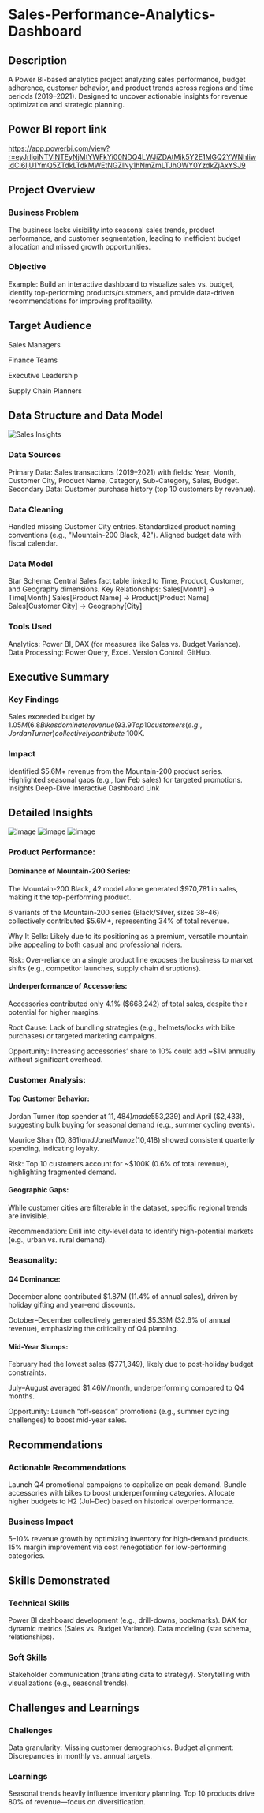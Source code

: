 # Sales-Performance-Analytics-Dashboard
## Description
A Power BI-based analytics project analyzing sales performance, budget adherence, customer behavior, and product trends across regions and time periods (2019–2021). Designed to uncover actionable insights for revenue optimization and strategic planning.
## Power BI report link
https://app.powerbi.com/view?r=eyJrIjoiNTViNTEyNjMtYWFkYi00NDQ4LWJiZDAtMjk5Y2E1MGQ2YWNhIiwidCI6IjU1YmQ5ZTdkLTdkMWEtNGZlNy1hNmZmLTJhOWY0YzdkZjAxYSJ9
## Project Overview
### Business Problem
The business lacks visibility into seasonal sales trends, product performance, and customer segmentation, leading to inefficient budget allocation and missed growth opportunities.
### Objective
Example: Build an interactive dashboard to visualize sales vs. budget, identify top-performing products/customers, and provide data-driven recommendations for improving profitability.
## Target Audience
Sales Managers

Finance Teams

Executive Leadership

Supply Chain Planners
## Data Structure and Data Model
![Sales Insights](https://github.com/user-attachments/assets/851f5934-3fc0-4e20-8a24-2b4b99525fb4)

### Data Sources
Primary Data: Sales transactions (2019–2021) with fields: Year, Month, Customer City, Product Name, Category, Sub-Category, Sales, Budget.
Secondary Data: Customer purchase history (top 10 customers by revenue).
### Data Cleaning
Handled missing Customer City entries.
Standardized product naming conventions (e.g., "Mountain-200 Black, 42").
Aligned budget data with fiscal calendar.
### Data Model
Star Schema: Central Sales fact table linked to Time, Product, Customer, and Geography dimensions.
Key Relationships:
Sales[Month] → Time[Month]
Sales[Product Name] → Product[Product Name]
Sales[Customer City] → Geography[City]
### Tools Used
Analytics: Power BI, DAX (for measures like Sales vs. Budget Variance).
Data Processing: Power Query, Excel.
Version Control: GitHub.
## Executive Summary
### Key Findings
Sales exceeded budget by $1.05M (6.8%), driven by Q4 performance.
Bikes dominate revenue (93.9%), while Accessories lag at 4.1%.
Top 10 customers (e.g., Jordan Turner) collectively contribute ~$100K.
### Impact
Identified $5.6M+ revenue from the Mountain-200 product series.
Highlighted seasonal gaps (e.g., low Feb sales) for targeted promotions.
Insights Deep-Dive
Interactive Dashboard Link
## Detailed Insights
![image](https://github.com/user-attachments/assets/700cabcf-c7cf-45bb-a455-120757162fa5)
![image](https://github.com/user-attachments/assets/455b781d-696d-4087-b92f-66253163aa0d)
![image](https://github.com/user-attachments/assets/32e9b613-cea5-4c51-9fb7-d5f496273963)
### Product Performance:
#### Dominance of Mountain-200 Series:
The Mountain-200 Black, 42 model alone generated $970,781 in sales, making it the top-performing product.

6 variants of the Mountain-200 series (Black/Silver, sizes 38–46) collectively contributed $5.6M+, representing 34% of total revenue.

Why It Sells: Likely due to its positioning as a premium, versatile mountain bike appealing to both casual and professional riders.

Risk: Over-reliance on a single product line exposes the business to market shifts (e.g., competitor launches, supply chain disruptions).
#### Underperformance of Accessories:
Accessories contributed only 4.1% ($668,242) of total sales, despite their potential for higher margins.

Root Cause: Lack of bundling strategies (e.g., helmets/locks with bike purchases) or targeted marketing campaigns.

Opportunity: Increasing accessories’ share to 10% could add ~$1M annually without significant overhead.

### Customer Analysis:
#### Top Customer Behavior:
Jordan Turner (top spender at $11,484) made 55% of his annual purchases in June ($3,239) and April ($2,433), suggesting bulk buying for seasonal demand (e.g., summer cycling events).

Maurice Shan ($10,861) and Janet Munoz ($10,418) showed consistent quarterly spending, indicating loyalty.

Risk: Top 10 customers account for ~$100K (0.6% of total revenue), highlighting fragmented demand.

#### Geographic Gaps:
While customer cities are filterable in the dataset, specific regional trends are invisible.

Recommendation: Drill into city-level data to identify high-potential markets (e.g., urban vs. rural demand).

### Seasonality:
#### Q4 Dominance:
December alone contributed $1.87M (11.4% of annual sales), driven by holiday gifting and year-end discounts.

October–December collectively generated $5.33M (32.6% of annual revenue), emphasizing the criticality of Q4 planning.
#### Mid-Year Slumps:
February had the lowest sales ($771,349), likely due to post-holiday budget constraints.

July–August averaged $1.46M/month, underperforming compared to Q4 months.

Opportunity: Launch “off-season” promotions (e.g., summer cycling challenges) to boost mid-year sales.
## Recommendations
### Actionable Recommendations
Launch Q4 promotional campaigns to capitalize on peak demand.
Bundle accessories with bikes to boost underperforming categories.
Allocate higher budgets to H2 (Jul–Dec) based on historical overperformance.
### Business Impact
5–10% revenue growth by optimizing inventory for high-demand products.
15% margin improvement via cost renegotiation for low-performing categories.
## Skills Demonstrated
### Technical Skills
Power BI dashboard development (e.g., drill-downs, bookmarks).
DAX for dynamic metrics (Sales vs. Budget Variance).
Data modeling (star schema, relationships).
### Soft Skills
Stakeholder communication (translating data to strategy).
Storytelling with visualizations (e.g., seasonal trends).
## Challenges and Learnings
### Challenges
Data granularity: Missing customer demographics.
Budget alignment: Discrepancies in monthly vs. annual targets.
### Learnings
Seasonal trends heavily influence inventory planning.
Top 10 products drive 80% of revenue—focus on diversification.
